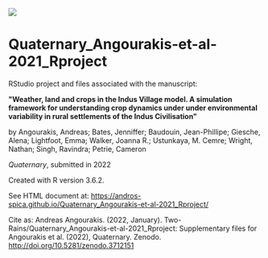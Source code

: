 [![](https://zenodo.org/badge/DOI/10.5281/zenodo.3713442.svg)](http://doi.org/10.5281/zenodo.3712151)
# Quaternary_Angourakis-et-al-2021_Rproject
RStudio project and files associated with the manuscript:

**"Weather, land and crops in the Indus Village model. A simulation framework for understanding crop dynamics under under environmental variability in rural settlements of the Indus Civilisation"**

by Angourakis, Andreas; Bates, Jenniffer; Baudouin, Jean-Phillipe; Giesche, Alena; Lightfoot, Emma; Walker, Joanna R.; Ustunkaya, M. Cemre; Wright, Nathan; Singh, Ravindra; Petrie, Cameron

*Quaternary*,
submitted in 2022

Created with R version 3.6.2.

See HTML document at: https://andros-spica.github.io/Quaternary_Angourakis-et-al-2021_Rproject/

Cite as:
Andreas Angourakis. (2022, January). Two-Rains/Quaternary_Angourakis-et-al-2021_Rproject: Supplementary files for Angourakis et al. (2022), Quaternary. Zenodo. http://doi.org/10.5281/zenodo.3712151
